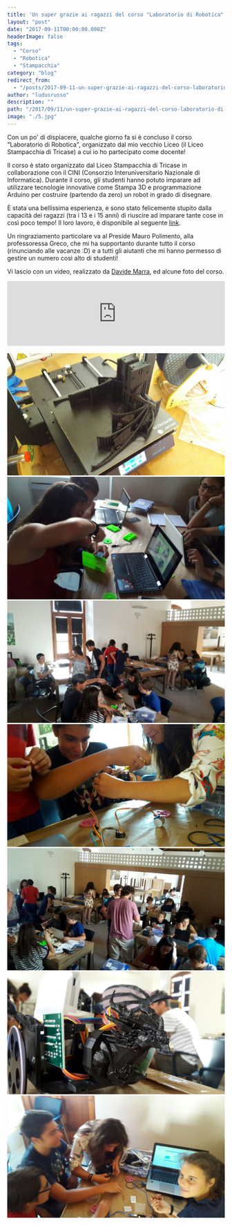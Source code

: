 ```yaml
---
title: 'Un super grazie ai ragazzi del corso "Laboratorio di Robotica"'
layout: "post"
date: "2017-09-11T00:00:00.000Z"
headerImage: false
tags:
  - "Corso"
  - "Robotica"
  - "Stampacchia"
category: "blog"
redirect_from:
  - "/posts/2017-09-11-un-super-grazie-ai-ragazzi-del-corso-laboratorio-di-robotica"
author: "ludusrusso"
description: ""
path: "/2017/09/11/un-super-grazie-ai-ragazzi-del-corso-laboratorio-di-robotica/"
image: "./5.jpg"
---
```


Con un po' di dispiacere, qualche giorno fa si è concluso il corso "Laboratorio di Robotica", organizzato dal mio vecchio Liceo (il Liceo Stampacchia di Tricase) a cui io ho partecipato come docente!

Il corso è stato organizzato dal Liceo Stampacchia di Tricase in collaborazione con il CINI (Consorzio Interuniversitario Nazionale di Informatica). Durante il corso, gli studenti hanno potuto imparare ad utilizzare tecnologie innovative come Stampa 3D e programmazione Arduino per costruire (partendo da zero) un robot in grado di disegnare.

È stata una bellissima esperienza, e sono stato felicemente stupito dalla capacità dei ragazzi (tra i 13 e i 15 anni) di riuscire ad imparare tante cose in così poco tempo! Il loro lavoro, è disponibile al seguente [link](https://t.co/NOuODheJbA).

Un ringraziamento particolare va al Preside Mauro Polimento, alla professoressa Greco, che mi ha supportanto durante tutto il corso (rinunciando alle vacanze :D) e a tutti gli aiutanti che mi hanno permesso di gestire un numero così alto di studenti!

Vi lascio con un video, realizzato da [Davide Marra](https://www.youtube.com/channel/UCX0qIlG6xtKAzsXIl1uGrhg), ed alcune foto del corso.

<div class="rwd-video">
  <iframe width="100%" src="https://www.youtube.com/embed/NG4cZG6Y9Wo" frameborder="0">
</iframe>
</div>

![](./1.jpg)
![](./2.jpg)
![](./3.jpg)
![](./4.jpg)
![](./5.jpg)
![](./6.jpg)
![](./7.jpg)
